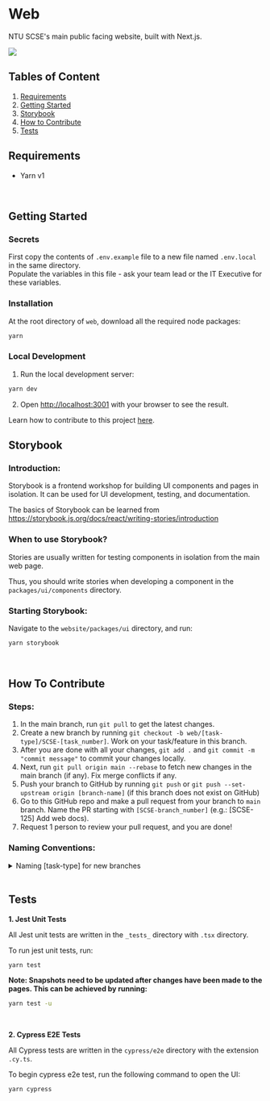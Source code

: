 # Web
NTU SCSE's main public facing website, built with Next.js.

[<img src="https://user-images.githubusercontent.com/98306554/151310855-3293e4ae-b673-40ec-adc0-5f2e56426470.svg">](https://vercel.com/?utm_source=cse-it&&utm_campaign=os)

## Tables of Content

1. [Requirements](#requirements)
2. [Getting Started](#getting-started)
3. [Storybook](#storybook)
4. [How to Contribute](#how-to-contribute)
5. [Tests](#tests)


## Requirements

- Yarn v1

<br />

## Getting Started

### Secrets

First copy the contents of `.env.example` file to a new file named `.env.local` in the same directory.  
Populate the variables in this file - ask your team lead or the IT Executive for these variables.

### Installation

At the root directory of `web`, download all the required node packages:

```bash
yarn
```

### Local Development

1. Run the local development server:

```bash
yarn dev
```

2. Open [http://localhost:3001](http://localhost:3001) with your browser to see the result.

Learn how to contribute to this project [here](#how-to-contribute).
<br />

## Storybook

### Introduction:
Storybook is a frontend workshop for building UI components and pages in isolation.
It can be used for UI development, testing, and documentation.

The basics of Storybook can be learned from https://storybook.js.org/docs/react/writing-stories/introduction

### When to use Storybook?
Stories are usually written for testing components in isolation from the main web page.

Thus, you should write stories when developing a component in the `packages/ui/components` directory.

### Starting Storybook:
Navigate to the `website/packages/ui` directory, and run:

```bash
yarn storybook
```

<br />

## How To Contribute

### Steps:

1. In the main branch, run `git pull` to get the latest changes.
2. Create a new branch by running `git checkout -b web/[task-type]/SCSE-[task_number]`. Work on your task/feature in this branch.
3. After you are done with all your changes, `git add .` and `git commit -m "commit message"` to commit your changes locally.
4. Next, run `git pull origin main --rebase` to fetch new changes in the main branch (if any). Fix merge conflicts if any.
5. Push your branch to GitHub by running `git push` or `git push --set-upstream origin [branch-name]` (if this branch does not exist on GitHub)
6. Go to this GitHub repo and make a pull request from your branch to `main` branch. Name the PR starting with `[SCSE-branch_number]` (e.g.: [SCSE-125] Add web docs).
7. Request 1 person to review your pull request, and you are done!

### Naming Conventions:

<details>
    <summary>Naming [task-type] for new branches</summary>
    <ul>
        <li>feat: A new feature</li>
        <li>fix: A bug fix</li>
        <li>docs: Documentation only changes</li>
        <li>style: Changes that do not affect the meaning of the code (white-space, formatting, missing semi-colons, etc.)</li>
        <li>refactor: A code change that neither fixes a bug nor adds a feature</li>
        <li>perf: A code change that improves performance</li>
        <li>test: Adding missing or correcting existing tests</li>
        <li>chore: Changes to the build process or auxilliary tools and libraries such as documnetation generation</li>
        <li>revert: A revert to a previous commit</li>
    </ul>
</details>

<br />

## Tests

**1. Jest Unit Tests**

All Jest unit tests are written in the `_tests_` directory with `.tsx` directory.

To run jest unit tests, run:

```bash
yarn test
```

**Note: Snapshots need to be updated after changes have been made to the pages. This can be achieved by running:**

```bash
yarn test -u
```

<br />

**2. Cypress E2E Tests**

All Cypress tests are written in the `cypress/e2e` directory with the extension `.cy.ts`.

To begin cypress e2e test, run the following command to open the UI:

```bash
yarn cypress
```
